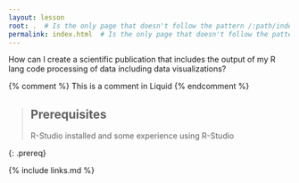 ```yaml
---
layout: lesson
root: .  # Is the only page that doesn't follow the pattern /:path/index.html
permalink: index.html  # Is the only page that doesn't follow the pattern /:path/index.html
---
```

How can I create a scientific publication that includes the output of my R lang code processing of data including data visualizations?

<!-- this is an html comment -->

{% comment %} This is a comment in Liquid {% endcomment %}

> ## Prerequisites
>
> R-Studio installed and some experience using R-Studio

{: .prereq}

{% include links.md %}
